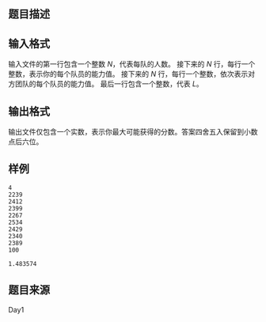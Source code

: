 ## 题目描述

## 输入格式

输入文件的第一行包含一个整数 $N$，代表每队的人数。
接下来的 $N$ 行，每行一个整数，表示你的每个队员的能力值。
接下来的 $N$ 行，每行一个整数，依次表示对方团队的每个队员的能力值。
最后一行包含一个整数，代表 $L$。

## 输出格式

输出文件仅包含一个实数，表示你最大可能获得的分数。答案四舍五入保留到小数点后六位。

## 样例

```input1
4 
2239 
2412 
2399 
2267 
2534 
2429 
2340 
2389 
100
```

```output1
1.483574
```

## 题目来源

Day1
